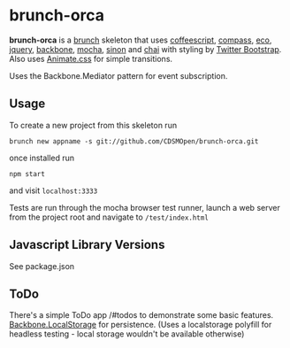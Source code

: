 # brunch-orca

**brunch-orca** is a [brunch](http://brunch.io) skeleton that uses [coffeescript](http://coffeescript.org/), [compass](http://compass-style.org/), [eco](https://github.com/sstephenson/eco/), [jquery](http://jquery.com/), [backbone](http://backbonejs.org/), [mocha](http://visionmedia.github.com/mocha/), [sinon](http://sinonjs.org/) and [chai](http://chaijs.com/) with styling by [Twitter Bootstrap](http://twitter.github.com/bootstrap/index.html). Also uses [Animate.css](http://daneden.me/animate/) for simple transitions.

Uses the Backbone.Mediator pattern for event subscription.

## Usage

To create a new project from this skeleton run

	brunch new appname -s git://github.com/CDSMOpen/brunch-orca.git

once installed run

	npm start

and visit `localhost:3333`

Tests are run through the mocha browser test runner, launch a web server from the project root and navigate to `/test/index.html`

## Javascript Library Versions

See package.json

## ToDo

There's a simple ToDo app /#todos to demonstrate some basic features. [Backbone.LocalStorage](https://github.com/jeromegn/Backbone.localStorage) for persistence. (Uses a localstorage polyfill for headless testing - local storage wouldn't be available otherwise) 